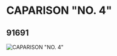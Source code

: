 # CAPARISON "NO. 4"
## 91691
![CAPARISON "NO. 4"](https://lc-www-live-s.legocdn.com/media/bricks/5/2/4587595.jpg)